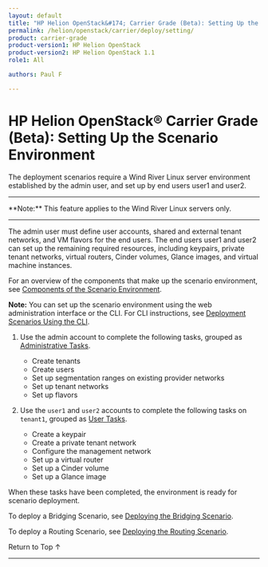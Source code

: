 ```yaml
---
layout: default
title: "HP Helion OpenStack&#174; Carrier Grade (Beta): Setting Up the Scenario Environment"
permalink: /helion/openstack/carrier/deploy/setting/
product: carrier-grade
product-version1: HP Helion OpenStack
product-version2: HP Helion OpenStack 1.1
role1: All

authors: Paul F

---
```

<!--UNDER REVISION-->

<script>

function PageRefresh {
onLoad="window.refresh"
}

PageRefresh();

</script>

<!-- <p style="font-size: small;"> <a href="/helion/openstack/1.1/3rd-party-license-agreements/">&#9664; PREV</a> | <a href="/helion/openstack/1.1/">&#9650; UP</a> | NEXT &#9654; </p> -->

# HP Helion OpenStack&#174; Carrier Grade (Beta): Setting Up the Scenario Environment

The deployment scenarios require a Wind River Linux server environment established by the admin user, and set up by end users user1 and user2.

<hr>
**Note:** This feature applies to the Wind River Linux servers only.
<hr>

The admin user must define user accounts, shared and external tenant networks, and VM flavors for the end users. The end users user1 and user2 can set up the remaining required resources, including keypairs, private tenant networks, virtual routers, Cinder volumes, Glance images, and virtual machine instances.

For an overview of the components that make up the scenario environment, see [Components of the Scenario Environment](/helion/openstack/carrier/deploy/setting/components/).

**Note:** You can set up the scenario environment using the web administration interface or the CLI. For CLI instructions, see [Deployment Scenarios Using the CLI](/helion/openstack/carrier/deploy/cli/).


1. Use the admin account to complete the following tasks, grouped as [Administrative Tasks](/helion/openstack/carrier/deploy/setting/admin/).

	* Create tenants
	* Create users
	* Set up segmentation ranges on existing provider networks
	* Set up tenant networks
	* Set up flavors 

2. Use the `user1` and `user2` accounts to complete the following tasks on `tenant1`, grouped as [User Tasks](/helion/openstack/carrier/deploy/setting/user/).

	* Create a keypair
	* Create a private tenant network
	* Configure the management network
	* Set up a virtual router
	* Set up a Cinder volume
	* Set up a Glance image

When these tasks have been completed, the environment is ready for scenario deployment.

To deploy a Bridging Scenario, see [Deploying the Bridging Scenario](/helion/openstack/carrier/deploy/bridging/deploy/).

To deploy a Routing Scenario, see [Deploying the Routing Scenario](/helion/openstack/carrier/deploy/bridging/deploy/).



<a href="#top" style="padding:14px 0px 14px 0px; text-decoration: none;"> Return to Top &#8593; </a>
 
----